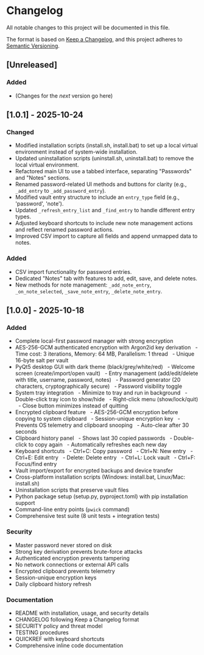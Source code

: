 # Changelog

All notable changes to this project will be documented in this file.

The format is based on [Keep a Changelog](https://keepachangelog.com/en/1.0.0/),
and this project adheres to [Semantic Versioning](https://semver.org/spec/v2.0.0.html).

## [Unreleased]

### Added
- (Changes for the *next* version go here)

## [1.0.1] - 2025-10-24

### Changed
- Modified installation scripts (install.sh, install.bat) to set up a local virtual environment instead of system-wide installation.
- Updated uninstallation scripts (uninstall.sh, uninstall.bat) to remove the local virtual environment.
- Refactored main UI to use a tabbed interface, separating "Passwords" and "Notes" sections.
- Renamed password-related UI methods and buttons for clarity (e.g., `_add_entry` to `_add_password_entry`).
- Modified vault entry structure to include an `entry_type` field (e.g., 'password', 'note').
- Updated `_refresh_entry_list` and `_find_entry` to handle different entry types.
- Adjusted keyboard shortcuts to include new note management actions and reflect renamed password actions.
- Improved CSV import to capture all fields and append unmapped data to notes.

### Added
- CSV import functionality for password entries.
- Dedicated "Notes" tab with features to add, edit, save, and delete notes.
- New methods for note management: `_add_note_entry`, `_on_note_selected`, `_save_note_entry`, `_delete_note_entry`.

## [1.0.0] - 2025-10-18

### Added
- Complete local-first password manager with strong encryption
- AES-256-GCM authenticated encryption with Argon2id key derivation
  - Time cost: 3 iterations, Memory: 64 MB, Parallelism: 1 thread
  - Unique 16-byte salt per vault
- PyQt5 desktop GUI with dark theme (black/grey/white/red)
  - Welcome screen (create/import/open vault)
  - Entry management (add/edit/delete with title, username, password, notes)
  - Password generator (20 characters, cryptographically secure)
  - Password visibility toggle
- System tray integration
  - Minimize to tray and run in background
  - Double-click tray icon to show/hide
  - Right-click menu (show/lock/quit)
  - Close button minimizes instead of quitting
- Encrypted clipboard feature
  - AES-256-GCM encryption before copying to system clipboard
  - Session-unique encryption key
  - Prevents OS telemetry and clipboard snooping
  - Auto-clear after 30 seconds
- Clipboard history panel
  - Shows last 30 copied passwords
  - Double-click to copy again
  - Automatically refreshes each new day
- Keyboard shortcuts
  - Ctrl+C: Copy password
  - Ctrl+N: New entry
  - Ctrl+E: Edit entry
  - Delete: Delete entry
  - Ctrl+L: Lock vault
  - Ctrl+F: Focus/find entry
- Vault import/export for encrypted backups and device transfer
- Cross-platform installation scripts (Windows: install.bat, Linux/Mac: install.sh)
- Uninstallation scripts that preserve vault files
- Python package setup (setup.py, pyproject.toml) with pip installation support
- Command-line entry points (`pwick` command)
- Comprehensive test suite (8 unit tests + integration tests)

### Security
- Master password never stored on disk
- Strong key derivation prevents brute-force attacks
- Authenticated encryption prevents tampering
- No network connections or external API calls
- Encrypted clipboard prevents telemetry
- Session-unique encryption keys
- Daily clipboard history refresh

### Documentation
- README with installation, usage, and security details
- CHANGELOG following Keep a Changelog format
- SECURITY policy and threat model
- TESTING procedures
- QUICKREF with keyboard shortcuts
- Comprehensive inline code documentation
